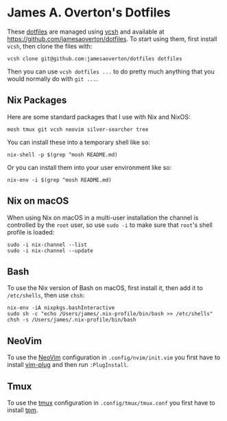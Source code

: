 # James A. Overton's Dotfiles

These [dotfiles](http://dotfiles.github.io) are managed using [vcsh](https://github.com/RichiH/vcsh) and available at <https://github.com/jamesaoverton/dotfiles>. To start using them, first install `vcsh`, then clone the files with:

    vcsh clone git@github.com:jamesaoverton/dotfiles dotfiles

Then you can use `vcsh dotfiles ...` to do pretty much anything that you would normally do with `git ...`.

## Nix Packages

Here are some standard packages that I use with Nix and NixOS:

```
mosh tmux git vcsh neovim silver-searcher tree
```

You can install these into a temporary shell like so:

```
nix-shell -p $(grep ^mosh README.md)
```

Or you can install them into your user environment like so:

```
nix-env -i $(grep ^mosh README.md)
```

## Nix on macOS

When using Nix on macOS in a multi-user installation the channel is controlled by the `root` user, so use `sudo -i` to make sure that `root`'s shell profile is loaded:

```
sudo -i nix-channel --list
sudo -i nix-channel --update
```

## Bash

To use the Nix version of Bash on macOS, first install it, then add it to `/etc/shells`, then use `chsh`:

```
nix-env -iA nixpkgs.bashInteractive
sudo sh -c "echo /Users/james/.nix-profile/bin/bash >> /etc/shells"
chsh -s /Users/james/.nix-profile/bin/bash
```

## NeoVim

To use the [NeoVim](https://neovim.io) configuration in `.config/nvim/init.vim` you first have to install [vim-plug](https://github.com/junegunn/vim-plug) and then run `:PlugInstall`.

## Tmux

To use the [tmux](https://github.com/tmux/tmux/wiki) configuration in `.config/tmux/tmux.conf` you first have to install [tpm](https://github.com/tmux-plugins/tpm).
